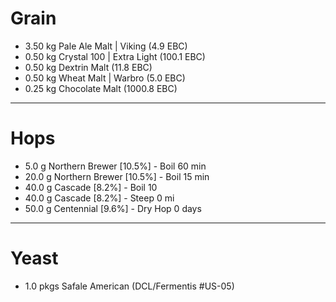 # Grain

*  3.50 kg Pale Ale Malt | Viking (4.9 EBC)
*  0.50 kg Crystal 100 | Extra Light (100.1 EBC)
*  0.50 kg Dextrin Malt (11.8 EBC)
*  0.50 kg Wheat Malt | Warbro (5.0 EBC)
*  0.25 kg Chocolate Malt (1000.8 EBC)  
___

# Hops

*  5.0 g Northern Brewer [10.5%] - Boil 60 min
*  20.0 g Northern Brewer [10.5%] - Boil 15 min
*  40.0 g Cascade [8.2%] - Boil 10
*  40.0 g Cascade [8.2%] - Steep 0 mi
*  50.0 g Centennial [9.6%] - Dry Hop 0 days 
___
# Yeast
*  1.0 pkgs Safale American (DCL/Fermentis #US-05)
